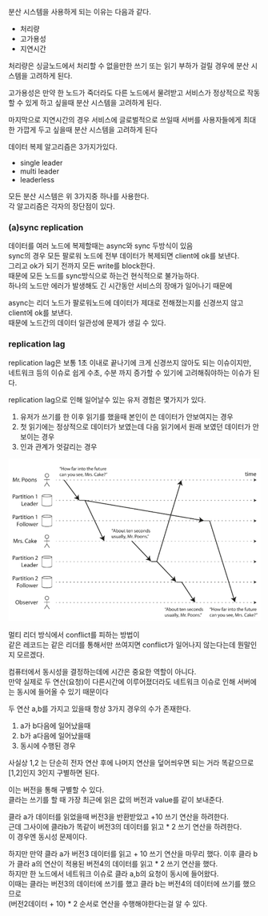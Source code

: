분산 시스템을 사용하게 되는 이유는 다음과 같다.
- 처리량
- 고가용성
- 지연시간

처리량은 싱글노드에서 처리할 수 없을만한 쓰기 또는 읽기 부하가 걸릴 경우에 분산 시스템을 고려하게 된다.  

고가용성은 만약 한 노드가 죽더라도 다른 노드에서 물려받고 서비스가 정상적으로 작동할 수 있게 하고 싶을때 분산 시스템을 고려하게 된다.  

마지막으로 지연시간의 경우 서비스에 글로벌적으로 쓰일때 서버를 사용자들에게 최대한 가깝게 두고 싶을때 분산 시스템을 고려하게 된다


데이터 복제 알고리즘은 3가지가있다.  
- single leader
- multi leader
- leaderless

모든 분산 시스템은 위 3가지중 하나를 사용한다.  
각 알고리즘은 각자의 장단점이 있다.  



### (a)sync replication
데이터를 여러 노드에 복제할때는 async와 sync 두방식이 있음  
sync의 경우 모든 팔로워 노드에 전부 데이터가 복제되면 client에 ok를 보낸다.  
그리고 ok가 되기 전까지 모든 write를 block한다.  
때문에 모든 노드를 sync방식으로 하는건 현식적으로 불가능하다.  
하나의 노드만 에러가 발생해도 긴 시간동안 서비스의 장애가 일어나기 때문에  

async는 리더 노드가 팔로워노드에 데이터가 제대로 전해졌는지를 신경쓰지 않고 client에 ok를 보낸다.  
때문에 노드간의 데이터 일관성에 문제가 생길 수 있다.

### replication lag
replication lag은 보통 1초 이내로 끝나기에 크게 신경쓰지 않아도 되는 이슈이지만,  
네트워크 등의 이슈로 쉽게 수초, 수분 까지 증가할 수 있기에 고려해줘야하는 이슈가 된다.  

replication lag으로 인해 일어날수 있는 유저 경험은 몇가지가 있다.

1. 유저가 쓰기를 한 이후 읽기를 했을때 본인이 쓴 데이터가 안보여지는 경우
2. 첫 읽기에는 정상적으로 데이터가 보였는데 다음 읽기에서 원래 보였던 데이터가 안보이는 경우
3. 인과 관계가 엇갈리는 경우

![](./casuality.png )


멀티 리더 방식에서 conflict를 피하는 방법이  
같은 레코드는 같은 리더를 통해서만 쓰여지면 conflict가 일어나지 않는다는데 뭔말인지 모르겠다.  

컴퓨터에서 동시성을 결정하는데에 시간은 중요한 역할이 아니다.  
만약 실제로 두 연산(요청)이 다른시간에 이루어졌더라도 네트워크 이슈로 인해 서버에는 동시에 들어올 수 있기 때문이다

두 연산 a,b를 가지고 있을때 항상 3가지 경우의 수가 존재한다.  
1. a가 b다음에 일어났을때
2. b가 a다음에 일어났을때
3. 동시에 수행된 경우

사실상 1,2 는 단순히 전자 연산 후에 나머지 연산을 덮어씌우면 되는 거라 똑같으므로  
[1,2]인지 3인지 구별하면 된다.

이는 버전을 통해 구별할 수 있다.  
클라는 쓰기를 할 때 가장 최근에 읽은 값의 버전과 value를 같이 보내준다.

클라 a가 데이터를 읽었을때 버전3을 반환받았고 +10 쓰기 연산을 하려한다.  
근데 그사이에 클라b가 똑같이 버전3의 데이터를 읽고 * 2 쓰기 연산을 하려한다.  
이 경우엔 동시성 문제이다. 

하지만 만약 클라 a가 버전3 데이터를 읽고 + 10 쓰기 연산을 마무리 했다. 
이후 클라 b가 클라 a의 연산이 적용된 버전4의 데이터를 읽고 * 2 쓰기 연산을 했다.  
하지만 한 노드에서 네트워크 이슈로 클라 a,b의 요청이 동시에 들어왔다.  
이때는 클라는 버전3의 데이터에 쓰기를 했고 클라 b는 버전4의 데이터에 쓰기를 했으므로  
(버전2데이터 + 10) * 2 순서로 연산을 수행해야한다는걸 알 수 있다.
